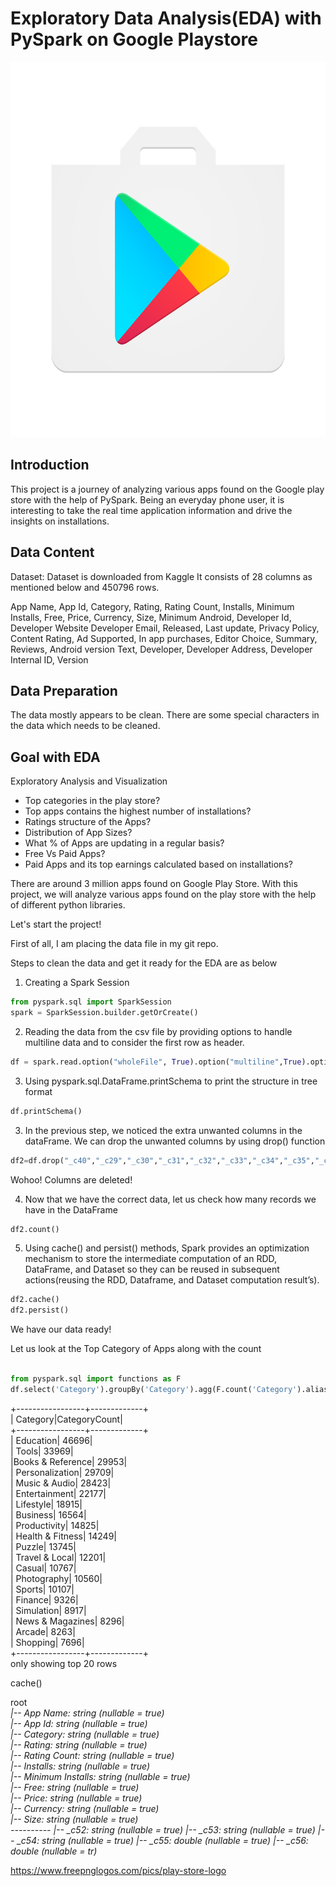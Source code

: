 # Exploratory Data Analysis(EDA) with PySpark on Google Playstore
<p align="center">
<img src="https://github.com/akukudala/Practice_repo/blob/main/PlayStore.png" width="600" height="600"   />
	</p>
	
## Introduction
 This project is a journey of analyzing various apps found on the Google play store with the help of PySpark. 
 Being an everyday phone user, it is interesting  to take the real time application information  and drive the insights on installations.
  
 ## Data Content
 Dataset: Dataset is downloaded from Kaggle
It consists of 28 columns as mentioned below and 450796 rows.

App Name, App Id, Category, Rating, Rating Count, Installs, Minimum Installs,  Free, Price, Currency, Size, Minimum Android, Developer Id, Developer Website  Developer Email, Released, Last update, Privacy Policy, Content Rating, Ad  Supported, In app purchases, Editor Choice, Summary, Reviews, Android version  Text, Developer, Developer Address, Developer Internal ID, Version

## Data Preparation

The data mostly appears to be clean.
	There are some special characters in the data  which needs to be cleaned.
## Goal with EDA
Exploratory Analysis and Visualization
* Top categories in the play store?
* Top apps contains the highest number of installations?
* Ratings structure of the Apps?
* Distribution of App Sizes?
* What % of Apps are updating in a regular basis?
* Free Vs Paid Apps?
* Paid Apps and its top earnings calculated based on installations?

There are around 3 million apps found on Google Play Store. 
With this project, we will analyze various
apps found on the play store with the help of different python libraries.

Let's start the project!

First of all, I am placing the data file in my git repo.
<p> Steps to clean the data and get it ready for the EDA are as below</p>

1. Creating a Spark Session


```python
from pyspark.sql import SparkSession
spark = SparkSession.builder.getOrCreate()
```
2. Reading the data from the csv file by providing options to handle multiline data and to consider the first row as header.

```python
df = spark.read.option("wholeFile", True).option("multiline",True).option("header", True).option("inferSchema", "True").csv("Playstore_final_1.csv")
```
3. Using pyspark.sql.DataFrame.printSchema to print the structure in tree format

```python 
df.printSchema()
```

3. In the previous step, we noticed the extra unwanted columns in the dataFrame. We can drop the unwanted columns by using drop() function

```python 
df2=df.drop("_c40","_c29","_c30","_c31","_c32","_c33","_c34","_c35","_c36","_c37","_c38","_c39","_c41","_c42","_c43","_c44","_c45","_c46","_c47","_c48","_c49","_c50","_c51","_c52","_c53","_c54","_c55","_c56")

```
Wohoo! Columns are deleted!

4. Now that we have the correct data, let us check how many records we have in the DataFrame

```python 
df2.count()

```
5. Using cache() and persist() methods, Spark provides an optimization mechanism to store the intermediate computation of an RDD, DataFrame, and Dataset so they can be reused in subsequent actions(reusing the RDD, Dataframe, and Dataset computation result’s).

```python 
df2.cache()
df2.persist()

```
We have our data ready!
<p>Let us look at the Top Category of Apps along with the count </p>

```python 

from pyspark.sql import functions as F
df.select('Category').groupBy('Category').agg(F.count('Category').alias('CategoryCount')).orderBy('CategoryCount', ascending=False).show()

```
<p>
+-----------------+-------------+<br>
|         Category|CategoryCount|<br>
+-----------------+-------------+<br>
|        Education|        46696|<br>
|            Tools|        33969|<br>
|Books & Reference|        29953|<br>
|  Personalization|        29709|<br>
|    Music & Audio|        28423|<br>
|    Entertainment|        22177|<br>
|        Lifestyle|        18915|<br>
|         Business|        16564|<br>
|     Productivity|        14825|<br>
| Health & Fitness|        14249|<br>
|           Puzzle|        13745|<br>
|   Travel & Local|        12201|<br>
|           Casual|        10767|<br>
|      Photography|        10560|<br>
|           Sports|        10107|<br>
|          Finance|         9326|<br>
|       Simulation|         8917|<br>
| News & Magazines|         8296|<br>
|           Arcade|         8263|<br>
|         Shopping|         7696|<br>
+-----------------+-------------+<br>
only showing top 20 rows <br>
</p>
cache()
<p>root<br>
 <em>|-- App Name: string (nullable = true) <br>
 |-- App Id: string (nullable = true) <br>
 |-- Category: string (nullable = true)<br>
 |-- Rating: string (nullable = true)<br>
 |-- Rating Count: string (nullable = true)<br>
 |-- Installs: string (nullable = true)<br>
 |-- Minimum Installs: string (nullable = true)<br>
 |-- Free: string (nullable = true)<br>
 |-- Price: string (nullable = true)<br>
 |-- Currency: string (nullable = true)<br>
 |-- Size: string (nullable = true)<br>
	----------
|-- _c52: string (nullable = true)
 |-- _c53: string (nullable = true)
 |-- _c54: string (nullable = true)
 |-- _c55: double (nullable = true)
 |-- _c56: double (nullable = tr)</em>
	</p>



https://www.freepnglogos.com/pics/play-store-logo
